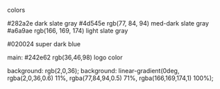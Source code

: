 colors

#282a2e dark slate gray
#4d545e rgb(77, 84, 94) med-dark slate gray
#a6a9ae rgb(166, 169, 174) light slate gray


#020024 super dark blue

main:
#242e62 rgb(36,46,98) logo color

background: rgb(2,0,36);
background: linear-gradient(0deg, rgba(2,0,36,0.6) 11%, rgba(77,84,94,0.5) 71%, rgba(166,169,174,1) 100%);
